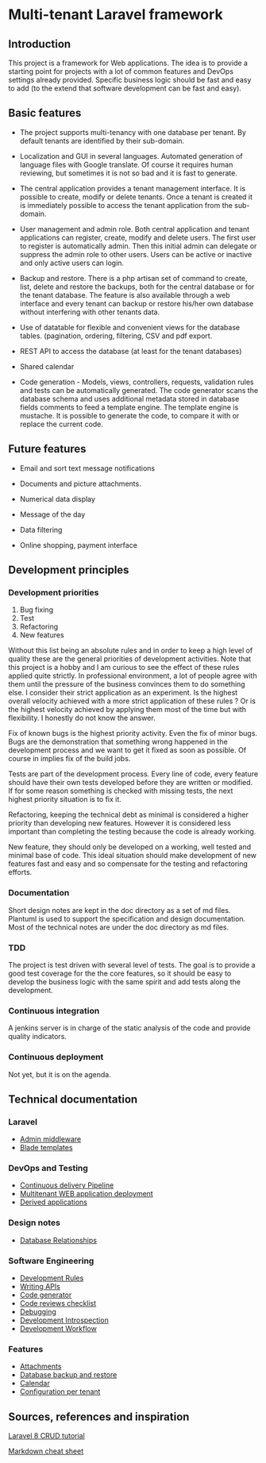# Multi-tenant Laravel framework

## Introduction

This project is a framework for Web applications. The idea is to provide a starting point for projects with a lot of common features and DevOps settings already provided. Specific business logic should be fast and easy to add (to the extend that software development can be fast and easy). 

## Basic features

* The project supports multi-tenancy with one database per tenant. By default tenants are identified by their sub-domain.

* Localization and GUI in several languages. Automated generation of language files with Google translate. Of course it requires human reviewing, but sometimes it is not so bad and it is fast to generate.

* The central application provides a tenant management interface. It is possible to create, modify or delete tenants. Once a tenant is created it is immediately possible to access the tenant application from the sub-domain.

* User management and admin role. Both central application and tenant applications can register, create, modify and delete users. The first user to register is automatically admin. Then this initial admin can delegate or suppress the admin role to other users. Users can be active or inactive and only active users can login.

* Backup and restore. There is a php artisan set of command to create, list, delete and restore the backups, both for the central database or for the tenant database. The feature is also available through a web interface and every tenant can backup or restore his/her own database without interfering with other tenants data.

* Use of datatable for flexible and convenient views for the database tables. (pagination, ordering, filtering, CSV and pdf export.

* REST API to access the database (at least for the tenant databases)

* Shared calendar

* Code generation - Models, views, controllers, requests, validation rules and tests can be automatically generated. The code generator scans the database schema and uses additional metadata stored in database fields comments to feed a template engine. The template engine is mustache. It is possible to generate the code, to compare it with or replace the current code.

## Future features

* Email and sort text message notifications

* Documents and picture attachments.

* Numerical data display

* Message of the day

* Data filtering

* Online shopping, payment interface


## Development principles

### Development priorities

1. Bug fixing
2. Test
3. Refactoring
4. New features

Without this list being an absolute rules and in order to keep a high level of quality these are the general priorities of development activities. Note that this project is a hobby and I am curious to see the effect of these rules applied quite strictly. In professional environment, a lot of people agree with them until the pressure of the business convinces them to do something else.
I consider their strict application as an experiment. Is the highest overall velocity achieved with a more strict application of these rules ? Or is the highest velocity achieved by applying them most of the time but with flexibility. I honestly do not know the answer.

Fix of known bugs is the highest priority activity. Even the fix of minor bugs. Bugs are the demonstration that something wrong happened in the development process and we want to get it fixed as soon as possible. Of course in implies fix of the build jobs.

Tests are part of the development process. Every line of code, every feature should have their own tests developed before they are written or modified. If for some reason something is checked with missing tests, the next highest priority situation is to fix it.

Refactoring, keeping the technical debt as minimal is considered a higher priority than developing new features. However it is considered less important than completing the testing because the code is already working. 

New feature, they should only be developed on a working, well tested and minimal base of code. This ideal situation should make development of new features fast and easy and so compensate for the testing and refactoring efforts. 

### Documentation

Short design notes are kept in the doc directory as a set of md files. Plantuml is used to support the specification and design documentation. Most of the technical notes are under the doc directory as md files. 

### TDD

The project is test driven with several level of tests. The goal is to provide a good test coverage for the the core features, so it should be easy to develop the business logic with the same spirit and add tests along the development.


### Continuous integration

A jenkins server is in charge of the static analysis of the code and provide quality indicators.


### Continuous deployment

Not yet, but it is on the agenda.

## Technical documentation

### Laravel
* [Admin middleware](doc/admin-middleware.md)
* [Blade templates](doc/blade_templates.md)
 
### DevOps and Testing
* [Continuous delivery Pipeline](doc/continuous_delivery.md)
* [Multitenant WEB application deployment](doc/deployment.md)
* [Derived applications](doc/derived_applications.md)

### Design notes
* [Database Relationships](doc/database_relationships.md)

### Software Engineering

* [Development Rules](doc/development_rules.md)
* [Writing APIs](doc/apis.md)
* [Code generator](doc/code_generation.md)
* [Code reviews checklist](doc/code_review_checklist.md)
* [Debugging](doc/debugging.md)
* [Development Introspection](doc/development_introspection.md)
* [Development Workflow](doc/development.md)


### Features

* [Attachments](doc/attachements.md)
* [Database backup and restore](doc/backup.md)
* [Calendar](doc/calendar.md)
* [Configuration per tenant](doc/configuration.md)

## Sources, references and inspiration

[Laravel 8 CRUD tutorial](https://appdividend.com/2020/10/13/laravel-8-crud-tutorial-example-step-by-step-from-scratch/)
    
[Markdown cheat sheet](https://github.com/adam-p/markdown-here/wiki/Markdown-Cheatsheet)


